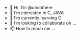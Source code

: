 - 👋 Hi, I’m @ohsothere
- 👀 I’m interested in C, JAVA
- 🌱 I’m currently learning C
- 💞️ I’m looking to collaborate on ...
- 📫 How to reach me ...

<!---
ohsothere/ohsothere is a ✨ special ✨ repository because its `README.md` (this file) appears on your GitHub profile.
You can click the Preview link to take a look at your changes.
--->
